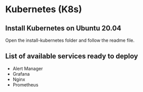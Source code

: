 # Kubernetes (K8s)

## Install Kubernetes on Ubuntu 20.04

Open the install-kubernetes folder and follow the readme file.

## List of available services ready to deploy

- Alert Manager
- Grafana
- Nginx
- Prometheus

